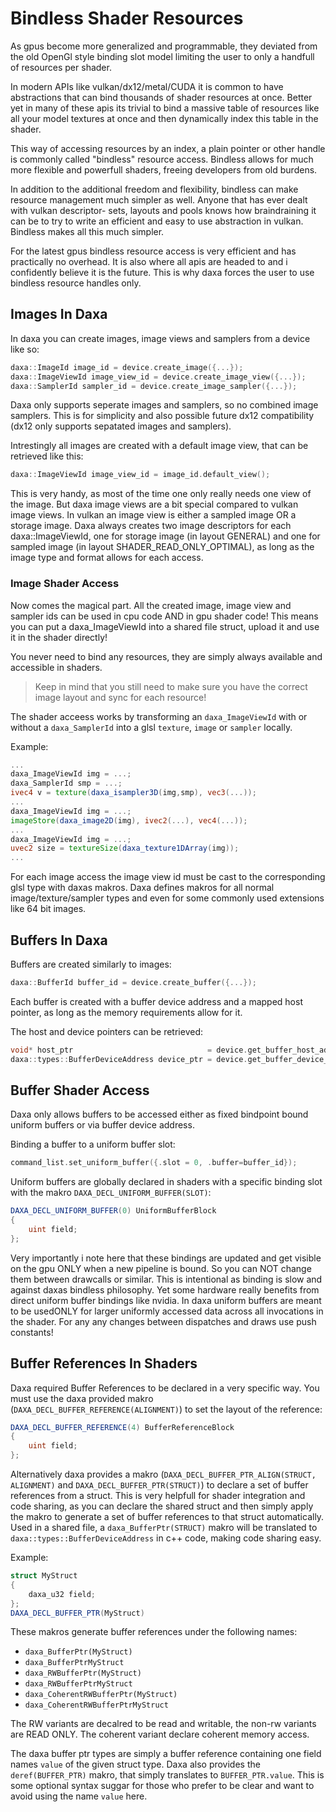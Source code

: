 # Bindless Shader Resources

As gpus become more generalized and programmable, they deviated from the old OpenGl style binding slot model limiting the user to only a handfull of resources per shader. 

In modern APIs like vulkan/dx12/metal/CUDA it is common to have abstractions that can bind thousands of shader resources at once. Better yet in many of these apis its trivial to bind a massive table of resources like all your model textures at once and then dynamically index this table in the shader.

This way of accessing resources by an index, a plain pointer or other handle is commonly called "bindless" resource access. Bindless allows for much more flexible and powerfull shaders, freeing developers from old burdens.

In addition to the additional freedom and flexibility, bindless can make resource management much simpler as well. Anyone that has ever dealt with vulkan descriptor- sets, layouts and pools knows how braindraining it can be to try to write an efficient and easy to use abstraction in vulkan. Bindless makes all this much simpler.

For the latest gpus bindless resource access is very efficient and has practically no overhead. It is also where all apis are headed to and i confidently believe it is the future. This is why daxa forces the user to use bindless resource handles only.

## Images In Daxa

In daxa you can create images, image views and samplers from a device like so:

```c++
daxa::ImageId image_id = device.create_image({...});
daxa::ImageViewId image_view_id = device.create_image_view({...});
daxa::SamplerId sampler_id = device.create_image_sampler({...});
```

Daxa only supports seperate images and samplers, so no combined image samplers. This is for simplicity and also possible future dx12 compatibility (dx12 only supports sepatated images and samplers).

Intrestingly all images are created with a default image view, that can be retrieved like this:

```c++
daxa::ImageViewId image_view_id = image_id.default_view();
```

This is very handy, as most of the time one only really needs one view of the image. But daxa image views are a bit special compared to vulkan image views. In vulkan an image view is either a sampled image OR a storage image. Daxa always creates two image descriptors for each daxa::ImageViewId, one for storage image (in layout GENERAL) and one for sampled image (in layout SHADER_READ_ONLY_OPTIMAL), as long as the image type and format allows for each access.

### Image Shader Access

Now comes the magical part. All the created image, image view and sampler ids can be used in cpu code AND in gpu shader code! This means you can put a daxa_ImageViewId into a shared file struct, upload it and use it in the shader directly!

You never need to bind any resources, they are simply always available and accessible in shaders. 
> Keep in mind that you still need to make sure you have the correct image layout and sync for each resource!

The shader acceess works by transforming an `daxa_ImageViewId` with or without a `daxa_SamplerId` into a glsl `texture`, `image` or `sampler` locally. 

Example:

```glsl
...
daxa_ImageViewId img = ...;
daxa_SamplerId smp = ...;
ivec4 v = texture(daxa_isampler3D(img,smp), vec3(...));
...
daxa_ImageViewId img = ...;
imageStore(daxa_image2D(img), ivec2(...), vec4(...));
...
daxa_ImageViewId img = ...;
uvec2 size = textureSize(daxa_texture1DArray(img));
...
```

For each image access the image view id must be cast to the corresponding glsl type with daxas makros. Daxa defines makros for all normal image/texture/sampler types and even for some commonly used extensions like 64 bit images.

## Buffers In Daxa

Buffers are created similarly to images:
```c++
daxa::BufferId buffer_id = device.create_buffer({...});
```

Each buffer is created with a buffer device address and a mapped host pointer, as long as the memory requirements allow for it.

The host and device pointers can be retrieved:
```c++
void* host_ptr                              = device.get_buffer_host_address(buffer_id);
daxa::types::BufferDeviceAddress device_ptr = device.get_buffer_device_address(buffer_id);
```

## Buffer Shader Access

Daxa only allows buffers to be accessed either as fixed bindpoint bound uniform buffers or via buffer device address.

Binding a buffer to a uniform buffer slot:
```c++
command_list.set_uniform_buffer({.slot = 0, .buffer=buffer_id});
```

Uniform buffers are globally declared in shaders with a specific binding slot with the makro `DAXA_DECL_UNIFORM_BUFFER(SLOT)`:
```glsl
DAXA_DECL_UNIFORM_BUFFER(0) UniformBufferBlock
{
    uint field;
};
```

Very importantly i note here that these bindings are updated and get visible on the gpu ONLY when a new pipeline is bound. So you can NOT change them between drawcalls or similar. This is intentional as binding is slow and against daxas bindless philosophy. Yet some hardware really benefits from direct uniform buffer bindings like nvidia. In daxa uniform buffers are meant to be usedONLY for larger uniformly accessed data across all invocations in the shader. For any any changes between dispatches and draws use push constants!

## Buffer References In Shaders

Daxa required Buffer References to be declared in a very specific way. You must use the daxa provided makro (`DAXA_DECL_BUFFER_REFERENCE(ALIGNMENT)`) to set the layout of the reference:

```glsl
DAXA_DECL_BUFFER_REFERENCE(4) BufferReferenceBlock
{
    uint field;
};
```

Alternatively daxa provides a makro (`DAXA_DECL_BUFFER_PTR_ALIGN(STRUCT, ALIGNMENT)` and `DAXA_DECL_BUFFER_PTR(STRUCT)`) to declare a set of buffer references from a struct. This is very helpfull for shader integration and code sharing, as you can declare the shared struct and then simply apply the makro to generate a set of buffer references to that struct automatically. Used in a shared file, a `daxa_BufferPtr(STRUCT)` makro will be translated to `daxa::types::BufferDeviceAddress` in c++ code, making code sharing easy.

Example:
```glsl
struct MyStruct
{
    daxa_u32 field;
};
DAXA_DECL_BUFFER_PTR(MyStruct)
```

These makros generate buffer references under the following names:
* `daxa_BufferPtr(MyStruct)`
* `daxa_BufferPtrMyStruct`
* `daxa_RWBufferPtr(MyStruct)`
* `daxa_RWBufferPtrMyStruct`
* `daxa_CoherentRWBufferPtr(MyStruct)`
* `daxa_CoherentRWBufferPtrMyStruct`

The RW variants are decalred to be read and writable, the non-rw variants are READ ONLY. The coherent variant declare coherent memory access.

The daxa buffer ptr types are simply a buffer reference containing one field names `value` of the given struct type.
Daxa also provides the `deref(BUFFER_PTR)` makro, that simply translates to `BUFFER_PTR.value`. This is some optional syntax suggar for those who prefer to be clear and want to avoid using the name `value` here.
